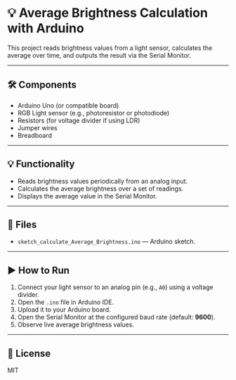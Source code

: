 # 💡 Average Brightness Calculation with Arduino

This project reads brightness values from a light sensor, calculates the average over time, and outputs the result via the Serial Monitor.

---

## 🛠 Components
- Arduino Uno (or compatible board)
- RGB Light sensor (e.g., photoresistor or photodiode)
- Resistors (for voltage divider if using LDR)
- Jumper wires
- Breadboard

---

## 💡 Functionality
- Reads brightness values periodically from an analog input.
- Calculates the average brightness over a set of readings.
- Displays the average value in the Serial Monitor.

---

## 📂 Files
- `sketch_calculate_Average_Brightness.ino` — Arduino sketch.

---

## ▶ How to Run
1. Connect your light sensor to an analog pin (e.g., `A0`) using a voltage divider.
2. Open the `.ino` file in Arduino IDE.
3. Upload it to your Arduino board.
4. Open the Serial Monitor at the configured baud rate (default: **9600**).
5. Observe live average brightness values.

---

## 📜 License
MIT
